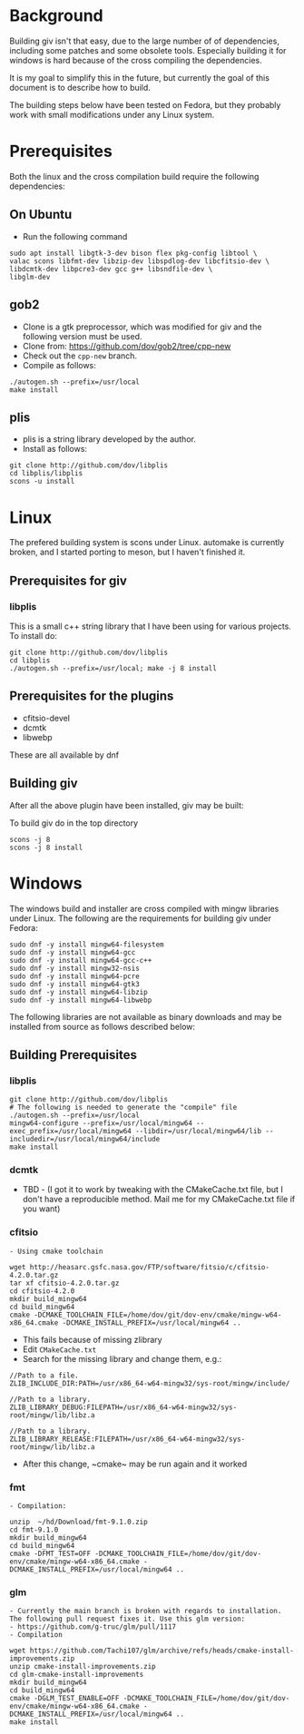 # Background

Building giv isn't that easy, due to the large number of of dependencies, including some patches and some obsolete tools. Especially building it for windows is hard because of the cross compiling the dependencies.

It is my goal to simplify this in the future, but currently the goal of this document is to describe how to build.

The building steps below have been tested on Fedora, but they probably work with small modifications under any Linux system.

# Prerequisites

Both the linux and the cross compilation build require the following dependencies:

## On Ubuntu

- Run the following command
```
sudo apt install libgtk-3-dev bison flex pkg-config libtool \
valac scons libfmt-dev libzip-dev libspdlog-dev libcfitsio-dev \
libdcmtk-dev libpcre3-dev gcc g++ libsndfile-dev \
libglm-dev 
```

## gob2

- Clone is a gtk preprocessor, which was modified for giv and the following version must be used.
- Clone from: https://github.com/dov/gob2/tree/cpp-new 
- Check out the `cpp-new` branch. 
- Compile as follows:
```
./autogen.sh --prefix=/usr/local
make install
```

## plis

- plis is a string library developed by the author.
- Install as follows:
```
git clone http://github.com/dov/libplis
cd libplis/libplis
scons -u install
```

# Linux

The prefered building system is scons under Linux. automake is currently broken, and I started porting to meson, but I haven't finished it. 

## Prerequisites for giv

### libplis

This is a small c++ string library that I have been using for various projects. To install do:

```
git clone http://github.com/dov/libplis
cd libplis
./autogen.sh --prefix=/usr/local; make -j 8 install
```

## Prerequisites for the plugins

- cfitsio-devel
- dcmtk
- libwebp

These are all available by dnf

## Building giv

After all the above plugin have been installed, giv may be built:

To build giv do in the top directory

```
scons -j 8 
scons -j 8 install
```

# Windows

The windows build and installer are cross compiled with mingw libraries under Linux. The following are the requirements for building giv under Fedora:

```
sudo dnf -y install mingw64-filesystem
sudo dnf -y install mingw64-gcc
sudo dnf -y install mingw64-gcc-c++
sudo dnf -y install mingw32-nsis
sudo dnf -y install mingw64-pcre
sudo dnf -y install mingw64-gtk3
sudo dnf -y install mingw64-libzip
sudo dnf -y install mingw64-libwebp
```

The following libraries are not available as binary downloads and may be installed from source as follows described below:

## Building Prerequisites

### libplis

```
git clone http://github.com/dov/libplis
# The following is needed to generate the "compile" file
./autogen.sh --prefix=/usr/local 
mingw64-configure --prefix=/usr/local/mingw64 --exec_prefix=/usr/local/mingw64 --libdir=/usr/local/mingw64/lib --includedir=/usr/local/mingw64/include
make install
```

### dcmtk

- TBD - (I got it to work by tweaking with the CMakeCache.txt file, but I don't have a reproducible method. Mail me for my CMakeCache.txt file if you want)


###  cfitsio
    - Using cmake toolchain
```
wget http://heasarc.gsfc.nasa.gov/FTP/software/fitsio/c/cfitsio-4.2.0.tar.gz
tar xf cfitsio-4.2.0.tar.gz
cd cfitsio-4.2.0
mkdir build_mingw64
cd build_mingw64
cmake -DCMAKE_TOOLCHAIN_FILE=/home/dov/git/dov-env/cmake/mingw-w64-x86_64.cmake -DCMAKE_INSTALL_PREFIX=/usr/local/mingw64 ..
```
   - This fails because of missing zlibrary
   - Edit `CMakeCache.txt`
   - Search for the missing library and change them, e.g.:
```
//Path to a file.
ZLIB_INCLUDE_DIR:PATH=/usr/x86_64-w64-mingw32/sys-root/mingw/include/

//Path to a library.
ZLIB_LIBRARY_DEBUG:FILEPATH=/usr/x86_64-w64-mingw32/sys-root/mingw/lib/libz.a

//Path to a library.
ZLIB_LIBRARY_RELEASE:FILEPATH=/usr/x86_64-w64-mingw32/sys-root/mingw/lib/libz.a
```
  - After this change, ~cmake~ may be run again and it worked

### fmt
    - Compilation:
```
unzip  ~/hd/Download/fmt-9.1.0.zip
cd fmt-9.1.0
mkdir build_mingw64
cd build_mingw64
cmake -DFMT_TEST=OFF -DCMAKE_TOOLCHAIN_FILE=/home/dov/git/dov-env/cmake/mingw-w64-x86_64.cmake -DCMAKE_INSTALL_PREFIX=/usr/local/mingw64 ..
```

### glm
    - Currently the main branch is broken with regards to installation. The following pull request fixes it. Use this glm version:
    - https://github.com/g-truc/glm/pull/1117
    - Compilation

```
wget https://github.com/Tachi107/glm/archive/refs/heads/cmake-install-improvements.zip
unzip cmake-install-improvements.zip
cd glm-cmake-install-improvements
mkdir build_mingw64
cd build_mingw64
cmake -DGLM_TEST_ENABLE=OFF -DCMAKE_TOOLCHAIN_FILE=/home/dov/git/dov-env/cmake/mingw-w64-x86_64.cmake -DCMAKE_INSTALL_PREFIX=/usr/local/mingw64 ..
make install
```
